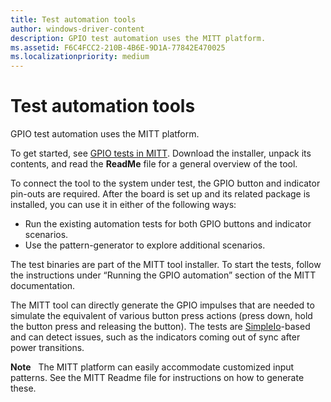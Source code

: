 ```yaml
---
title: Test automation tools
author: windows-driver-content
description: GPIO test automation uses the MITT platform.
ms.assetid: F6C4FCC2-210B-4B6E-9D1A-77842E470025
ms.localizationpriority: medium
---
```


# Test automation tools


GPIO test automation uses the MITT platform.

To get started, see [GPIO tests in MITT](https://msdn.microsoft.com/library/windows/hardware/dn919780). Download the installer, unpack its contents, and read the **ReadMe** file for a general overview of the tool.

To connect the tool to the system under test, the GPIO button and indicator pin-outs are required. After the board is set up and its related package is installed, you can use it in either of the following ways:

-   Run the existing automation tests for both GPIO buttons and indicator scenarios.
-   Use the pattern-generator to explore additional scenarios.

The test binaries are part of the MITT tool installer. To start the tests, follow the instructions under “Running the GPIO automation” section of the MITT documentation.

The MITT tool can directly generate the GPIO impulses that are needed to simulate the equivalent of various button press actions (press down, hold the button press and releasing the button). The tests are [SimpleIo](http://go.microsoft.com/fwlink/p/?linkid=296486)-based and can detect issues, such as the indicators coming out of sync after power transitions.

**Note**  
The MITT platform can easily accommodate customized input patterns. See the MITT Readme file for instructions on how to generate these.

 

 

 




